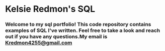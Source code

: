# Kelsie Redmon's SQL

### Welcome to my sql portfolio! This code repository contains examples of SQL I've written. Feel free to take a look and reach out if you have any questions.My email is Kredmon4255@gmail.com 
